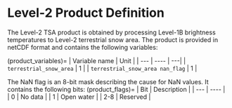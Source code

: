 # Level-2 Product Definition

The Level-2 TSA product is obtained by processing Level-1B brightness temperatures to Level-2 terrestrial snow area.
The product is provided in netCDF format and contains the following variables:

(product_variables)=
| Variable name | Unit |
| --- | ---- | ---| 
| `terrestrial_snow_area` | 1 |
| `terrestrial_snow_area nan_flag` | 1 | 

The NaN flag is an 8-bit mask describing the cause for NaN values. It contains the following bits:
(product_flags)=
| Bit | Description |
| --- | ---- |
| 0 | No data |
| 1 | Open water |
| 2-8 | Reserved |

